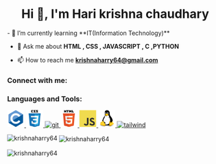 <h1 align="center">Hi 👋, I'm Hari krishna chaudhary</h1>
- 🌱 I’m currently learning **IT(Information Technology)**

- 💬 Ask me about **HTML , CSS , JAVASCRIPT , C ,PYTHON**

- 📫 How to reach me **krishnaharry64@gmail.com**

<h3 align="left">Connect with me:</h3>
<img src="https://www.thisiscolossal.com/wp-content/uploads/2018/04/agif1opt.gif" width="450" align="right" alt="">
<p align="left">
</p>

<h3 align="left">Languages and Tools:</h3>
<p align="left"> <a href="https://www.cprogramming.com/" target="_blank" rel="noreferrer"> <img src="https://raw.githubusercontent.com/devicons/devicon/master/icons/c/c-original.svg" alt="c" width="40" height="40"/> </a> <a href="https://www.w3schools.com/css/" target="_blank" rel="noreferrer"> <img src="https://raw.githubusercontent.com/devicons/devicon/master/icons/css3/css3-original-wordmark.svg" alt="css3" width="40" height="40"/> </a> <a href="https://git-scm.com/" target="_blank" rel="noreferrer"> <img src="https://www.vectorlogo.zone/logos/git-scm/git-scm-icon.svg" alt="git" width="40" height="40"/> </a> <a href="https://www.w3.org/html/" target="_blank" rel="noreferrer"> <img src="https://raw.githubusercontent.com/devicons/devicon/master/icons/html5/html5-original-wordmark.svg" alt="html5" width="40" height="40"/> </a> <a href="https://developer.mozilla.org/en-US/docs/Web/JavaScript" target="_blank" rel="noreferrer"> <img src="https://raw.githubusercontent.com/devicons/devicon/master/icons/javascript/javascript-original.svg" alt="javascript" width="40" height="40"/> </a> <a href="https://www.linux.org/" target="_blank" rel="noreferrer"> <img src="https://raw.githubusercontent.com/devicons/devicon/master/icons/linux/linux-original.svg" alt="linux" width="40" height="40"/> </a> <a href="https://tailwindcss.com/" target="_blank" rel="noreferrer"> <img src="https://www.vectorlogo.zone/logos/tailwindcss/tailwindcss-icon.svg" alt="tailwind" width="40" height="40"/> </a> </p>

<p><img align="left" src="https://github-readme-stats.vercel.app/api/top-langs?username=krishnaharry64&show_icons=true&locale=en&layout=compact" alt="krishnaharry64" /></p>

<p>&nbsp;<img align="center" src="https://github-readme-stats.vercel.app/api?username=krishnaharry64&show_icons=true&locale=en" alt="krishnaharry64" /></p>

<p><img align="center" src="https://github-readme-streak-stats.herokuapp.com/?user=krishnaharry64&" alt="krishnaharry64" /></p>
